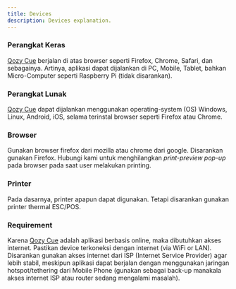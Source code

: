 ```yaml
---
title: Devices
description: Devices explanation.
---
```


### Perangkat Keras

[Qozy Cue](https://qozycue.com) berjalan di atas browser seperti Firefox, Chrome, Safari, dan sebagainya. Artinya, aplikasi dapat dijalankan di PC, Mobile, Tablet, bahkan Micro-Computer seperti Raspberry Pi (tidak disarankan).

### Perangkat Lunak

[Qozy Cue](https://qozycue.com) dapat dijalankan menggunakan operating-system (OS) Windows, Linux, Android, iOS, selama terinstal browser seperti Firefox atau Chrome.

### Browser

Gunakan browser firefox dari mozilla atau chrome dari google. Disarankan gunakan Firefox. Hubungi kami untuk menghilangkan _print-preview pop-up_ pada browser pada saat user melakukan printing.

### Printer

Pada dasarnya, printer apapun dapat digunakan. Tetapi disarankan gunakan printer thermal ESC/POS.

### Requirement

Karena [Qozy Cue](https://qozycue.com) adalah aplikasi berbasis online, maka dibutuhkan akses internet. Pastikan device terkoneksi dengan internet (via WiFi or LAN). Disarankan gunakan akses internet dari ISP (Internet Service Provider) agar lebih stabil, meskipun aplikasi dapat berjalan dengan menggunakan jaringan hotspot/tethering dari Mobile Phone (gunakan sebagai back-up manakala akses internet ISP atau router sedang mengalami masalah).
